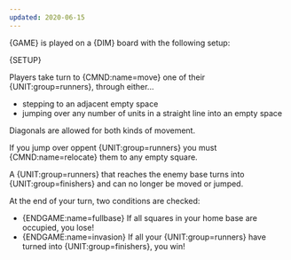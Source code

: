 ```yaml
---
updated: 2020-06-15
---
```


{GAME} is played on a {DIM} board with the following setup:

{SETUP}

Players take turn to {CMND:name=move} one of their {UNIT:group=runners}, through either...

- stepping to an adjacent empty space
- jumping over any number of units in a straight line into an empty space

Diagonals are allowed for both kinds of movement.

If you jump over oppent {UNIT:group=runners} you must {CMND:name=relocate} them to any empty square.

A {UNIT:group=runners} that reaches the enemy base turns into {UNIT:group=finishers} and can no longer be moved or jumped.

At the end of your turn, two conditions are checked:

- {ENDGAME:name=fullbase} If all squares in your home base are occupied, you lose!
- {ENDGAME:name=invasion} If all your {UNIT:group=runners} have turned into {UNIT:group=finishers}, you win!
